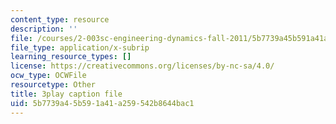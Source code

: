 ```yaml
---
content_type: resource
description: ''
file: /courses/2-003sc-engineering-dynamics-fall-2011/5b7739a45b591a41a259542b8644bac1_GUvoVvXwoOQ.srt
file_type: application/x-subrip
learning_resource_types: []
license: https://creativecommons.org/licenses/by-nc-sa/4.0/
ocw_type: OCWFile
resourcetype: Other
title: 3play caption file
uid: 5b7739a4-5b59-1a41-a259-542b8644bac1
---
```

